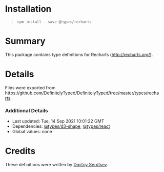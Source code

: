 # Installation
> `npm install --save @types/recharts`

# Summary
This package contains type definitions for Recharts (http://recharts.org/).

# Details
Files were exported from https://github.com/DefinitelyTyped/DefinitelyTyped/tree/master/types/recharts.

### Additional Details
 * Last updated: Tue, 14 Sep 2021 10:01:22 GMT
 * Dependencies: [@types/d3-shape](https://npmjs.com/package/@types/d3-shape), [@types/react](https://npmjs.com/package/@types/react)
 * Global values: none

# Credits
These definitions were written by [Dmitriy Serdtsev](https://github.com/in19farkt).

